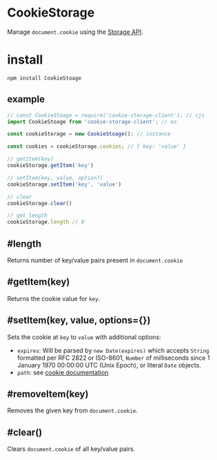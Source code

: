 # CookieStorage

Manage `document.cookie` using the [Storage API][storage-api].


# install

```shell
npm install CookieStoage
```

## example

```javascript
// const CookieStoage = require('cookie-storage-client'); // cjs
import CookieStoage from 'cookie-storage-client'; // es

const cookieStorage = new CookieStoage(); // instance

const cookies = cookieStorage.cookies; // { key: 'value' }

// getItem(key)
cookieStorage.getItem('key')

// setItem(key, value, option?)
cookieStorage.setItem('key', 'value')

// clear
cookieStorage.clear()

// get length
cookieStorage.length // 0

```

## #length

Returns number of key/value pairs present in `document.cookie`

## #getItem(key)

Returns the cookie value for `key`.

## #setItem(key, value, options={})

Sets the cookie at `key` to `value` with additional options:

- `expires`: Will be parsed by `new Date(expires)` which accepts `String` formatted per RFC 2822 or ISO-8601, `Number` of milliseconds since 1 January 1970 00:00:00 UTC (Unix Epoch), or literal `Date` objects.
- `path`: see [cookie documentation][cookie-docs]

## #removeItem(key)

Removes the given key from `document.cookie`.

## #clear()

Clears `document.cookie` of all key/value pairs.

[storage-api]: https://developer.mozilla.org/en-US/docs/Web/API/Storage
[cookie-docs]: https://developer.mozilla.org/en-US/docs/Web/API/Document/cookie
